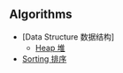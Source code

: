 ## Algorithms

- [Data Structure 数据结构]
  - [Heap 堆](https://github.com/jin5354/algorithms/tree/master/src/data-structure/heap)
- [Sorting 排序](https://github.com/jin5354/algorithms/tree/master/src/sorting)